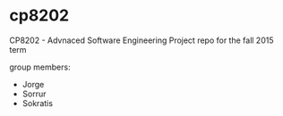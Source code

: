 # cp8202
CP8202 - Advnaced Software Engineering Project repo for the fall 2015 term



group members:

* Jorge
* Sorrur
* Sokratis
